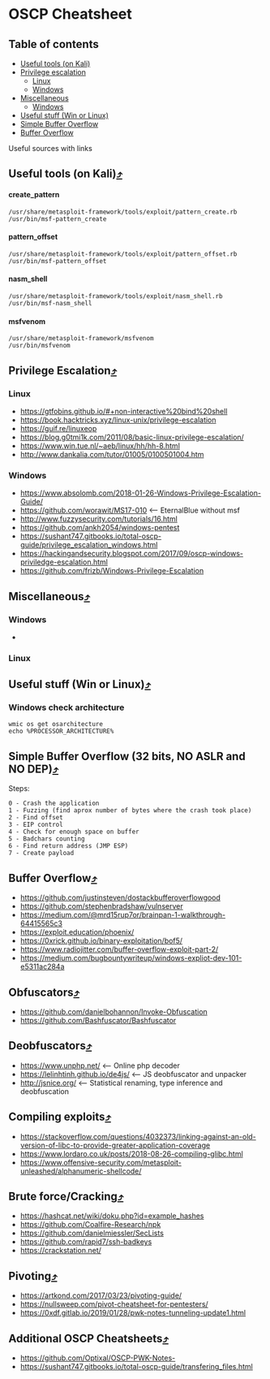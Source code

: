 # OSCP Cheatsheet

## Table of contents
* <a href="#useful-tools-on-kali)">[Useful tools (on Kali)](#useful-tools-on-kali)</a>
* <a href="#privilege-escalation">[Privilege escalation](#privilege-escalation)</a>
  * [Linux](#linux)
  * [Windows](#windows)
* <a href="#miscellaneous">[Miscellaneous](#miscellaneous)</a>
  * [Windows](#Windows)
* <a href="#useful-stuff-win-or-linux">[Useful stuff (Win or Linux)](#useful-stuff-win-or-linux)</a>  
* <a href="#simple-buffer-overflow">[Simple Buffer Overflow](#simple-buffer-overflow)</a>
* <a href="#buffer-overflow">[Buffer Overflow](#buffer-overflow)</a>

Useful sources with links

## Useful tools (on Kali)[⤴](#table-of-contents)

#### create_pattern
```
/usr/share/metasploit-framework/tools/exploit/pattern_create.rb
/usr/bin/msf-pattern_create
```
#### pattern_offset
```
/usr/share/metasploit-framework/tools/exploit/pattern_offset.rb
/usr/bin/msf-pattern_offset
```
#### nasm_shell
```
/usr/share/metasploit-framework/tools/exploit/nasm_shell.rb
/usr/bin/msf-nasm_shell
```
#### msfvenom
```
/usr/share/metasploit-framework/msfvenom
/usr/bin/msfvenom
```

## Privilege Escalation[⤴](#table-of-contents)
### Linux
* https://gtfobins.github.io/#+non-interactive%20bind%20shell
* https://book.hacktricks.xyz/linux-unix/privilege-escalation
* https://guif.re/linuxeop
* https://blog.g0tmi1k.com/2011/08/basic-linux-privilege-escalation/
* https://www.win.tue.nl/~aeb/linux/hh/hh-8.html
* http://www.dankalia.com/tutor/01005/0100501004.htm <br>

### Windows

* https://www.absolomb.com/2018-01-26-Windows-Privilege-Escalation-Guide/
* https://github.com/worawit/MS17-010 <-- EternalBlue without msf
* http://www.fuzzysecurity.com/tutorials/16.html
* https://github.com/ankh2054/windows-pentest
* https://sushant747.gitbooks.io/total-oscp-guide/privilege_escalation_windows.html
* https://hackingandsecurity.blogspot.com/2017/09/oscp-windows-priviledge-escalation.html
* https://github.com/frizb/Windows-Privilege-Escalation

## Miscellaneous[⤴](#table-of-contents)
### Windows
* 
### Linux 

## Useful stuff (Win or Linux)[⤴](#table-of-contents)
### Windows check architecture
```
wmic os get osarchitecture
echo %PROCESSOR_ARCHITECTURE%
```

## Simple Buffer Overflow (32 bits, NO ASLR and NO DEP)[⤴](#table-of-contents)
Steps:

    0 - Crash the application
    1 - Fuzzing (find aprox number of bytes where the crash took place)
    2 - Find offset
    3 - EIP control
    4 - Check for enough space on buffer
    5 - Badchars counting
    6 - Find return address (JMP ESP)
    7 - Create payload


## Buffer Overflow[⤴](#table-of-contents)
* https://github.com/justinsteven/dostackbufferoverflowgood
* https://github.com/stephenbradshaw/vulnserver
* https://medium.com/@mrd15rup7or/brainpan-1-walkthrough-64415565c3
* https://exploit.education/phoenix/
* https://0xrick.github.io/binary-exploitation/bof5/
* https://www.radiojitter.com/buffer-overflow-exploit-part-2/
* https://medium.com/bugbountywriteup/windows-expliot-dev-101-e5311ac284a

## Obfuscators[⤴](#table-of-contents)
* https://github.com/danielbohannon/Invoke-Obfuscation
* https://github.com/Bashfuscator/Bashfuscator

## Deobfuscators[⤴](#table-of-contents)
* https://www.unphp.net/ <-- Online php decoder
* https://lelinhtinh.github.io/de4js/ <-- JS deobfuscator and unpacker
* http://jsnice.org/ <-- Statistical renaming, type inference and deobfuscation

## Compiling exploits[⤴](#table-of-contents)
* https://stackoverflow.com/questions/4032373/linking-against-an-old-version-of-libc-to-provide-greater-application-coverage
* https://www.lordaro.co.uk/posts/2018-08-26-compiling-glibc.html
* https://www.offensive-security.com/metasploit-unleashed/alphanumeric-shellcode/

## Brute force/Cracking[⤴](#table-of-contents)
* https://hashcat.net/wiki/doku.php?id=example_hashes
* https://github.com/Coalfire-Research/npk
* https://github.com/danielmiessler/SecLists
* https://github.com/rapid7/ssh-badkeys
* https://crackstation.net/

## Pivoting[⤴](#table-of-contents)
* https://artkond.com/2017/03/23/pivoting-guide/
* https://nullsweep.com/pivot-cheatsheet-for-pentesters/
* https://0xdf.gitlab.io/2019/01/28/pwk-notes-tunneling-update1.html

## Additional OSCP Cheatsheets[⤴](#table-of-contents)
* https://github.com/Optixal/OSCP-PWK-Notes-
* https://sushant747.gitbooks.io/total-oscp-guide/transfering_files.html


